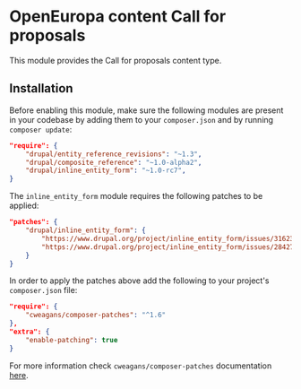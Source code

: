 # OpenEuropa content Call for proposals

This module provides the Call for proposals content type.

## Installation

Before enabling this module, make sure the following modules are present in your codebase by adding them to your
`composer.json` and by running `composer update`:

```json
"require": {
    "drupal/entity_reference_revisions": "~1.3",
    "drupal/composite_reference": "~1.0-alpha2",
    "drupal/inline_entity_form": "~1.0-rc7",
}
```

The `inline_entity_form` module requires the following patches to be applied:

```json
"patches": {
    "drupal/inline_entity_form": {
        "https://www.drupal.org/project/inline_entity_form/issues/3162384": "https://www.drupal.org/files/issues/2020-08-13/fixed_duplicate_rows-3162384-16.patch",
        "https://www.drupal.org/project/inline_entity_form/issues/2842744#comment-13775778": "https://www.drupal.org/files/issues/2020-08-04/inline_entity_form-no_label_required_field_with_no_entries-2842744-27-D8.patch"
    }
}
```

In order to apply the patches above add the following to your project's `composer.json` file:

```json
"require": {
    "cweagans/composer-patches": "^1.6"
},
"extra": {
    "enable-patching": true
}
```

For more information check `cweagans/composer-patches` documentation [here](https://github.com/cweagans/composer-patches).
